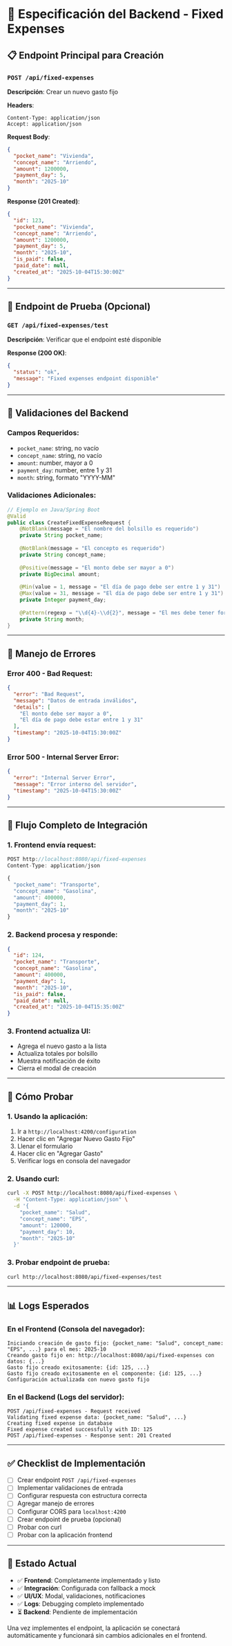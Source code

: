 # 🧾 Especificación del Backend - Fixed Expenses

## 📋 Endpoint Principal para Creación

### `POST /api/fixed-expenses`

**Descripción**: Crear un nuevo gasto fijo

**Headers**:
```
Content-Type: application/json
Accept: application/json
```

**Request Body**:
```json
{
  "pocket_name": "Vivienda",
  "concept_name": "Arriendo",
  "amount": 1200000,
  "payment_day": 5,
  "month": "2025-10"
}
```

**Response (201 Created)**:
```json
{
  "id": 123,
  "pocket_name": "Vivienda",
  "concept_name": "Arriendo",
  "amount": 1200000,
  "payment_day": 5,
  "month": "2025-10",
  "is_paid": false,
  "paid_date": null,
  "created_at": "2025-10-04T15:30:00Z"
}
```

---

## 🔧 Endpoint de Prueba (Opcional)

### `GET /api/fixed-expenses/test`

**Descripción**: Verificar que el endpoint esté disponible

**Response (200 OK)**:
```json
{
  "status": "ok",
  "message": "Fixed expenses endpoint disponible"
}
```

---

## 📝 Validaciones del Backend

### Campos Requeridos:
- `pocket_name`: string, no vacío
- `concept_name`: string, no vacío  
- `amount`: number, mayor a 0
- `payment_day`: number, entre 1 y 31
- `month`: string, formato "YYYY-MM"

### Validaciones Adicionales:
```java
// Ejemplo en Java/Spring Boot
@Valid
public class CreateFixedExpenseRequest {
    @NotBlank(message = "El nombre del bolsillo es requerido")
    private String pocket_name;
    
    @NotBlank(message = "El concepto es requerido")
    private String concept_name;
    
    @Positive(message = "El monto debe ser mayor a 0")
    private BigDecimal amount;
    
    @Min(value = 1, message = "El día de pago debe ser entre 1 y 31")
    @Max(value = 31, message = "El día de pago debe ser entre 1 y 31")
    private Integer payment_day;
    
    @Pattern(regexp = "\\d{4}-\\d{2}", message = "El mes debe tener formato YYYY-MM")
    private String month;
}
```

---

## 🚨 Manejo de Errores

### Error 400 - Bad Request:
```json
{
  "error": "Bad Request",
  "message": "Datos de entrada inválidos",
  "details": [
    "El monto debe ser mayor a 0",
    "El día de pago debe estar entre 1 y 31"
  ],
  "timestamp": "2025-10-04T15:30:00Z"
}
```

### Error 500 - Internal Server Error:
```json
{
  "error": "Internal Server Error",
  "message": "Error interno del servidor",
  "timestamp": "2025-10-04T15:30:00Z"
}
```

---

## 🔄 Flujo Completo de Integración

### 1. **Frontend envía request**:
```javascript
POST http://localhost:8080/api/fixed-expenses
Content-Type: application/json

{
  "pocket_name": "Transporte",
  "concept_name": "Gasolina",
  "amount": 400000,
  "payment_day": 1,
  "month": "2025-10"
}
```

### 2. **Backend procesa y responde**:
```json
{
  "id": 124,
  "pocket_name": "Transporte",
  "concept_name": "Gasolina", 
  "amount": 400000,
  "payment_day": 1,
  "month": "2025-10",
  "is_paid": false,
  "paid_date": null,
  "created_at": "2025-10-04T15:35:00Z"
}
```

### 3. **Frontend actualiza UI**:
- Agrega el nuevo gasto a la lista
- Actualiza totales por bolsillo
- Muestra notificación de éxito
- Cierra el modal de creación

---

## 🧪 Cómo Probar

### 1. **Usando la aplicación**:
1. Ir a `http://localhost:4200/configuration`
2. Hacer clic en "Agregar Nuevo Gasto Fijo"
3. Llenar el formulario
4. Hacer clic en "Agregar Gasto"
5. Verificar logs en consola del navegador

### 2. **Usando curl**:
```bash
curl -X POST http://localhost:8080/api/fixed-expenses \
  -H "Content-Type: application/json" \
  -d '{
    "pocket_name": "Salud",
    "concept_name": "EPS",
    "amount": 120000,
    "payment_day": 10,
    "month": "2025-10"
  }'
```

### 3. **Probar endpoint de prueba**:
```bash
curl http://localhost:8080/api/fixed-expenses/test
```

---

## 📊 Logs Esperados

### En el Frontend (Consola del navegador):
```
Iniciando creación de gasto fijo: {pocket_name: "Salud", concept_name: "EPS", ...} para el mes: 2025-10
Creando gasto fijo en: http://localhost:8080/api/fixed-expenses con datos: {...}
Gasto fijo creado exitosamente: {id: 125, ...}
Gasto fijo creado exitosamente en el componente: {id: 125, ...}
Configuración actualizada con nuevo gasto fijo
```

### En el Backend (Logs del servidor):
```
POST /api/fixed-expenses - Request received
Validating fixed expense data: {pocket_name: "Salud", ...}
Creating fixed expense in database
Fixed expense created successfully with ID: 125
POST /api/fixed-expenses - Response sent: 201 Created
```

---

## ✅ Checklist de Implementación

- [ ] Crear endpoint `POST /api/fixed-expenses`
- [ ] Implementar validaciones de entrada
- [ ] Configurar respuesta con estructura correcta
- [ ] Agregar manejo de errores
- [ ] Configurar CORS para `localhost:4200`
- [ ] Crear endpoint de prueba (opcional)
- [ ] Probar con curl
- [ ] Probar con la aplicación frontend

---

## 🎯 Estado Actual

- ✅ **Frontend**: Completamente implementado y listo
- ✅ **Integración**: Configurada con fallback a mock
- ✅ **UI/UX**: Modal, validaciones, notificaciones
- ✅ **Logs**: Debugging completo implementado
- ⏳ **Backend**: Pendiente de implementación

Una vez implementes el endpoint, la aplicación se conectará automáticamente y funcionará sin cambios adicionales en el frontend.

